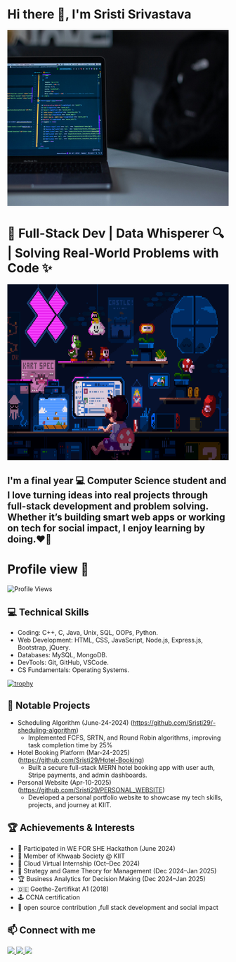 # Hi there 👋, I'm Sristi Srivastava
<img src="https://github.com/Sristi29/Sristi29/blob/main/mygithubpic.jpg" alt="Coding Setup" width="1000" height="400"/>

# 🚀 Full-Stack Dev | Data Whisperer 🔍 | Solving Real-World Problems with Code ✨
<img src="https://github.com/Sristi29/Sristi29/blob/main/giforgit.gif?raw=true" alt="coding gif" width="1000" height="400"/>


## I'm a final year 💻 Computer Science student and I love turning ideas into real projects through full-stack development and problem solving. Whether it’s building smart web apps or working on tech for social impact, I enjoy learning by doing.❤️‍🔥 

# Profile view 👀
![Profile Views](https://komarev.com/ghpvc/?username=Sristi29&style=for-the-badge)


## 💻 Technical Skills
- Coding: C++, C, Java, Unix, SQL, OOPs, Python.
- Web Development: HTML, CSS, JavaScript, Node.js, Express.js, Bootstrap, jQuery.
- Databases: MySQL, MongoDB.
- DevTools: Git, GitHub, VSCode.
- CS Fundamentals: Operating Systems.

[![trophy](https://github-profile-trophy.vercel.app/?username=Sristi29)](https://github.com/ryo-ma/github-profile-trophy)

## 🌟 Notable Projects
- Scheduling Algorithm (June-24-2024) (https://github.com/Sristi29/-sheduling-algorithm)
    - Implemented FCFS, SRTN, and Round Robin algorithms, improving task completion time by 25%
- Hotel Booking Platform (Mar-24-2025) (https://github.com/Sristi29/Hotel-Booking)
    - Built a secure full-stack MERN hotel booking app with user auth, Stripe payments, and admin  dashboards.
- Personal Website (Apr-10-2025)(https://github.com/Sristi29/PERSONAL_WEBSITE)
    - Developed a personal portfolio website to showcase my tech skills, projects, and journey at KIIT.

## 🏆 Achievements & Interests
- 🎯 Participated in WE FOR SHE Hackathon (June 2024)
- 🤝 Member of Khwaab Society @ KIIT
- 🌱 Cloud Virtual Internship (Oct–Dec 2024)
- 🧠 Strategy and Game Theory for Management (Dec 2024–Jan 2025)
- 🏆 Business Analytics for Decision Making (Dec 2024–Jan 2025) 
-  🇩🇪 Goethe-Zertifikat A1 (2018)
- 🕹️ CCNA certification
-  🧠 open source contribution ,full stack development and social impact

## 📫 Connect with me

<p align="left">
  <a href="www.linkedin.com/in/sristi-srivastava" target="_blank">
    <img src="https://img.shields.io/badge/LinkedIn-blue?logo=linkedin&logoColor=white&style=for-the-badge" />
  </a>
  <a href="mailto:sristidpsbsc@gmail.com" target="_blank">
    <img src="https://img.shields.io/badge/Gmail-red?logo=gmail&logoColor=white&style=for-the-badge" />
  </a>
  
  <a href="https://github.com/Sristi29" target="_blank">
    <img src="https://img.shields.io/badge/GitHub-100000?logo=github&logoColor=white&style=for-the-badge" />
  </a>
</p>


